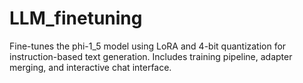 # LLM_finetuning
Fine-tunes the phi-1_5 model using LoRA and 4-bit quantization for instruction-based text generation. Includes training pipeline, adapter merging, and interactive chat interface.
